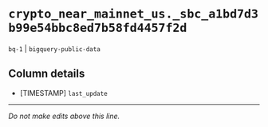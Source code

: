 # `crypto_near_mainnet_us._sbc_a1bd7d3b99e54bbc8ed7b58fd4457f2d`
`bq-1` | `bigquery-public-data`

## Column details
* [TIMESTAMP] `last_update`

-------------------------------------------------------------------------------
*Do not make edits above this line.*
